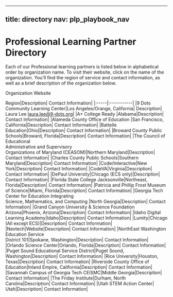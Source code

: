 
---
title: directory
nav: plp_playbook_nav
---

<a id="top"></a>

# Professional Learning Partner Directory

Each of our Professional learning partners is listed below in alphabetical order by organization name. To visit their website, click on the name of the organization. You'll find the region of service and contact information, as well as a brief description of the organization below.

Organization
Website

Region|Description| Contact Information|
|:-----|:-----------|
|9 Dots Community Learning Center|Los Angeles/Orange, California| Description| Laura Lee	laura.lee@9-dots.org| 
|A+ College Ready |Alabama|Description| Contact Information| 
|Alameda County Office of Education |San Francisco, California|Description| Contact Information| 
|Battelle Education|Ohio|Description| Contact Information| 
|Broward County Public Schools|Broward, Florida|Description| Contact Information| 
|The Council of Educational <br/>Administrative and Supervisory <br/>Organizations of Maryland (CEASOM)|Northern Maryland|Description| Contact Information| 
|Charles County Public Schools|Southern Maryland|Description| Contact Information| 
|Code/Interactive|New York|Description| Contact Information| 
|CodeVA|Virginia|Description| Contact Information| 
|DePaul University|Chicago (ECS only)|Description| Contact Information| 
|Florida State College Jacksonville|Northeast, Florida|Description| Contact Information| 
|Patricia and Phillip Frost Museum of Science|Miami, Florida|Description| Contact Information| 
|Georgia Tech Center for Education Integrating <br/>Science, Mathematics, and Computing |North Georgia|Description| Contact Information| 
|Grand Canyon University & Science Foundation Arizona|Phoenix, Arizona|Description| Contact Information| 
|Idaho Digital Learning Academy|Idaho|Description| Contact Information| 
|Lumity|Chicago (All except ECS)|Description| Contact Information| 
|Nextech|Website|Description| Contact Information| 
|NorthEast Washington Education Service <br/>District 101|Spokane, Washington|Description| Contact Information| 
|Orlando Science Center|Orlando, Florida|Description| Contact Information| 
|Puget Sound Educational Service District|Puget Sound, Washington|Description| Contact Information| 
|Rice University|Houston, Texas|Description| Contact Information| 
|Riverside County Office of Education|Inland Empire, California|Description| Contact Information| 
|Savannah Campus of Georgia Tech CEISMC|Middle Georgia|Description| Contact Information| 
|The Friday Institute|Durham, North Carolina|Description| Contact Information| 
|Utah STEM Action Center|	Utah|Description| Contact Information| 
